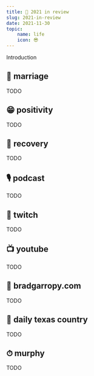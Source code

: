 ```yaml
---
title: 📅 2021 in review
slug: 2021-in-review
date: 2021-11-30
topic:
    name: life
    icon: 😎
---
```


Introduction

## 💏 marriage

TODO

## 😁 positivity

TODO

## 🦶 recovery

TODO

## 🎙 podcast

TODO

## 🎥 twitch

TODO

## 📺 youtube

TODO

## 🏡 bradgarropy.com

TODO

## 🤠 daily texas country

TODO

## ⏱ murphy

TODO
